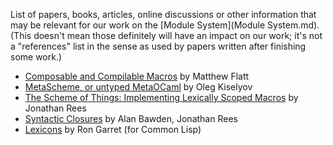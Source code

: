 List of papers, books, articles, online discussions or other information
that may be relevant for our work on the [Module
System](Module System.md). (This doesn't mean those definitely
will have an impact on our work; it's not a "references" list in the
sense as used by papers written after finishing some work.)

  - [Composable and Compilable
    Macros](http://www.cs.utah.edu/plt/publications/macromod.pdf) by
    Matthew Flatt
  - [MetaScheme, or untyped
    MetaOCaml](http://okmij.org/ftp/Computation/staging/meta-scheme.scm)
    by Oleg Kiselyov
  - [The Scheme of Things: Implementing Lexically Scoped
    Macros](http://citeseer.ist.psu.edu/109510.html) by Jonathan Rees
  - [Syntactic
    Closures](http://citeseer.ist.psu.edu/bawden88syntactic.html) by
    Alan Bawden, Jonathan Rees
  - [Lexicons](http://www.flownet.com/ron/lisp/Lexicons.pdf) by Ron
    Garret (for Common Lisp)
